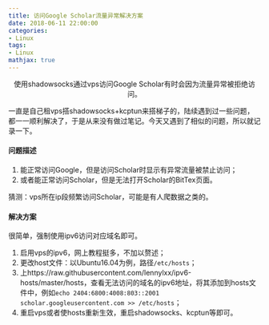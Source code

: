 ```yaml
---
title: 访问Google Scholar流量异常解决方案
date: 2018-06-11 22:00:00
categories:
- Linux
tags:
- Linux
mathjax: true
---
```


<center>使用shadowsocks通过vps访问Google Scholar有时会因为流量异常被拒绝访问。</center>

<!-- more -->

一直是自己租vps搭shadowsocks+kcptun来搭梯子的，陆续遇到过一些问题，都一一顺利解决了，于是从来没有做过笔记。今天又遇到了相似的问题，所以就记录一下。

#### 问题描述

1. 能正常访问Google，但是访问Scholar时显示有异常流量被禁止访问；
2. 或者能正常访问Scholar，但是无法打开Scholar的BitTex页面。

猜测：vps所在ip段频繁访问Scholar，可能是有人爬数据之类的。

#### 解决方案

很简单，强制使用ipv6访问对应域名即可。

1. 启用vps的ipv6，网上教程挺多，不加以赘述；
2. 更改host文件：以Ubuntu16.04为例，路径`/etc/hosts`；
3. 上https://raw.githubusercontent.com/lennylxx/ipv6-hosts/master/hosts，查看无法访问的域名的ipv6地址，将其添加到hosts文件中，例如`echo 2404:6800:4008:803::2001 scholar.googleusercontent.com >> /etc/hosts`；
4. 重启vps或者使hosts重新生效，重启shadowsocks、kcptun等即可。